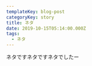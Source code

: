 ```yaml
---
templateKey: blog-post
categoryKey: story
title: ネタ
date: 2019-10-15T05:14:00.000Z
tags:
  - ネタ
---
```

ネタですネタですネタでしたー

